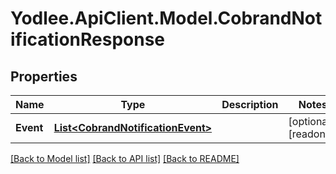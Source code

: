 # Yodlee.ApiClient.Model.CobrandNotificationResponse

## Properties

Name | Type | Description | Notes
------------ | ------------- | ------------- | -------------
**Event** | [**List&lt;CobrandNotificationEvent&gt;**](CobrandNotificationEvent.md) |  | [optional] [readonly] 

[[Back to Model list]](../README.md#documentation-for-models) [[Back to API list]](../README.md#documentation-for-api-endpoints) [[Back to README]](../README.md)

